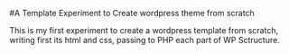 #A Template Experiment to Create wordpress theme from scratch

This is my first experiment to create a wordpress template from scratch, writing first its html and css, passing to PHP each part of WP Sctructure.
